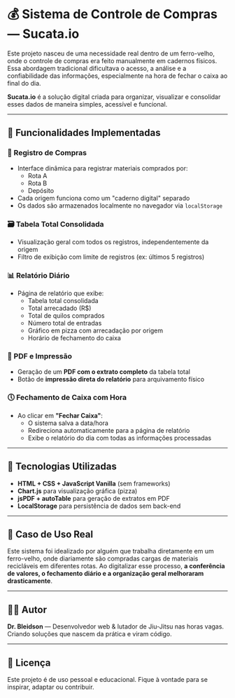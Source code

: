 # 💰 Sistema de Controle de Compras — Sucata.io

Este projeto nasceu de uma necessidade real dentro de um ferro-velho, onde o controle de compras era feito manualmente em cadernos físicos. Essa abordagem tradicional dificultava o acesso, a análise e a confiabilidade das informações, especialmente na hora de fechar o caixa ao final do dia.

**Sucata.io** é a solução digital criada para organizar, visualizar e consolidar esses dados de maneira simples, acessível e funcional.

---

## 🚀 Funcionalidades Implementadas

### 📝 Registro de Compras
- Interface dinâmica para registrar materiais comprados por:
  - Rota A 
  - Rota B
  - Depósito
- Cada origem funciona como um "caderno digital" separado
- Os dados são armazenados localmente no navegador via `localStorage`

### 🗃️ Tabela Total Consolidada
- Visualização geral com todos os registros, independentemente da origem
- Filtro de exibição com limite de registros (ex: últimos 5 registros)

### 📊 Relatório Diário
- Página de relatório que exibe:
  - Tabela total consolidada
  - Total arrecadado (R$)
  - Total de quilos comprados
  - Número total de entradas
  - Gráfico em pizza com arrecadação por origem
  - Horário de fechamento do caixa

### 📄 PDF e Impressão
- Geração de um **PDF com o extrato completo** da tabela total
- Botão de **impressão direta do relatório** para arquivamento físico

### 🕔 Fechamento de Caixa com Hora
- Ao clicar em **"Fechar Caixa"**:
  - O sistema salva a data/hora
  - Redireciona automaticamente para a página de relatório
  - Exibe o relatório do dia com todas as informações processadas

---

## 🧱 Tecnologias Utilizadas

- **HTML + CSS + JavaScript Vanilla** (sem frameworks)
- **Chart.js** para visualização gráfica (pizza)
- **jsPDF + autoTable** para geração de extratos em PDF
- **LocalStorage** para persistência de dados sem back-end

---


## 💼 Caso de Uso Real

Este sistema foi idealizado por alguém que trabalha diretamente em um ferro-velho, onde diariamente são compradas cargas de materiais recicláveis em diferentes rotas. Ao digitalizar esse processo, **a conferência de valores, o fechamento diário e a organização geral melhoraram drasticamente**.

---

## 👨‍💻 Autor

**Dr. Bleidson** — Desenvolvedor web & lutador de Jiu-Jitsu nas horas vagas.  
Criando soluções que nascem da prática e viram código.

---

## 📌 Licença

Este projeto é de uso pessoal e educacional. Fique à vontade para se inspirar, adaptar ou contribuir.

